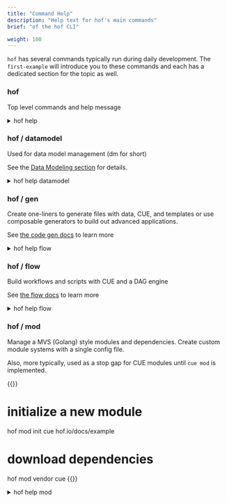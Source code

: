 ```yaml
---
title: "Command Help"
description: "Help text for hof's main commands"
brief: "of the hof CLI"

weight: 100
---
```


`hof` has several commands typically run during daily development.
The `first-example` will introduce you to these commands
and each has a dedicated section for the topic as well.

### hof

Top level commands and help message

<details>
<summary>hof help</summary>
{{<codePane file="code/cmd-help/hof" title="$ hof help" lang="text">}}
</details>


### hof / datamodel

Used for data model management (dm for short)

See the [Data Modeling section](/reference/hof-datamodel) for details.

<details>
<summary>hof help datamodel</summary>
{{<codePane file="code/cmd-help/dm" title="$ hof help datamodel" lang="text">}}
</details>

### hof / gen

Create one-liners to generate files with data, CUE, and templates
or use composable generators to build out advanced applications.

See [the code gen docs](/reference/hof-gen/) to learn more

<details>
<summary>hof help flow</summary>
{{<codePane file="code/cmd-help/gen" title="$ hof help gen" lang="text">}}
</details>

### hof / flow

Build workflows and scripts with CUE and a DAG engine

See [the flow docs](/reference/hof-flow) to learn more

<details>
<summary>hof help flow</summary>
{{<codePane file="code/cmd-help/flow" title="$ hof help flow" lang="text">}}
</details>


### hof / mod

Manage a MVS (Golang) style modules and dependencies.
Create custom module systems with a single config file.

Also, more typically, used as a stop gap for CUE modules until `cue mod` is implemented.

{{<codeInner title="typical usage">}}
# initialize a new module
hof mod init cue hof.io/docs/example

# download dependencies
hof mod vendor cue
{{</codeInner>}}

<details>
<summary>hof help mod</summary>
{{<codePane file="code/cmd-help/mod" title="$ hof help mod" lang="text">}}
</details>

